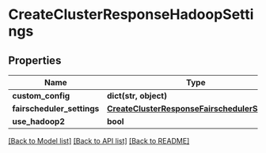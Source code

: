 # CreateClusterResponseHadoopSettings

## Properties
Name | Type | Description | Notes
------------ | ------------- | ------------- | -------------
**custom_config** | **dict(str, object)** |  | [optional] 
**fairscheduler_settings** | [**CreateClusterResponseFairschedulerSettings**](CreateClusterResponseFairschedulerSettings.md) |  | [optional] 
**use_hadoop2** | **bool** |  | [optional] 

[[Back to Model list]](../README.md#documentation-for-models) [[Back to API list]](../README.md#documentation-for-api-endpoints) [[Back to README]](../README.md)


